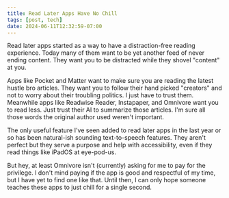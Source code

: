 ```yaml
---
title: Read Later Apps Have No Chill
tags: [post, tech]
date: 2024-06-11T12:32:59-07:00
---
```


Read later apps started as a way to have a distraction-free reading experience. Today many of them want to be yet another feed of never ending content. They want you to be distracted while they shovel "content" at you.

Apps like Pocket and Matter want to make sure you are reading the latest hustle bro articles. They want you to follow their hand picked "creators" and not to worry about their troubling politics. I just have to trust them. Meanwhile apps like Readwise Reader, Instapaper, and Omnivore want you to read less. Just trust their AI to summarize those articles. I'm sure all those words the original author used weren't important.

The only useful feature I've seen added to read later apps in the last year or so has been natural-ish sounding text-to-speech features. They aren't perfect but they serve a purpose and help with accessibility, even if they read things like iPadOS at eye-pod-us.

But hey, at least Omnivore isn't (currently) asking for me to pay for the privilege. I don't mind paying if the app is good and respectful of my time, but I have yet to find one like that. Until then, I can only hope someone teaches these apps to just chill for a single second.

